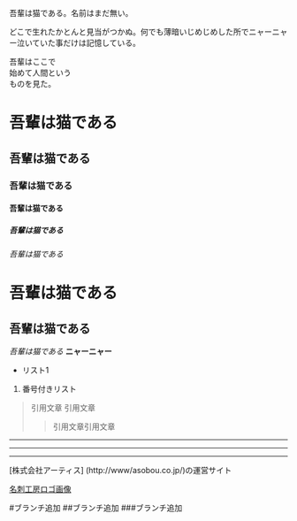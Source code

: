 吾輩は猫である。名前はまだ無い。

どこで生れたかとんと見当がつかぬ。何でも薄暗いじめじめした所でニャーニャー泣いていた事だけは記憶している。

吾輩はここで  
始めて人間という  
ものを見た。  
# 吾輩は猫である
## 吾輩は猫である
### 吾輩は猫である
#### 吾輩は猫である
##### 吾輩は猫である
###### 吾輩は猫である
吾輩は猫である
===
吾輩は猫である
---
*吾輩は猫である*
**ニャーニャー**
- リスト1
1. 番号付きリスト
>引用文章
>引用文章
>>引用文章引用文章
---
___
***
[株式会社アーティス] (http://www/asobou.co.jp/)の運営サイト

[名刺工房ロゴ画像](https://meishi.artisj.com/summary/image/logo.gif"アーティス")


#ブランチ追加
##ブランチ追加
###ブランチ追加
